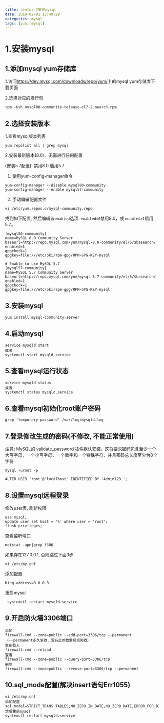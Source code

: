 ```yaml
---
title: centos-7安装mysql
date: 2019-02-01 13:49:29
categories: mysql
tags: [yum, mysql]
---
```




# 1.安装mysql

## 1.添加mysql yum存储库

1.访问<https://dev.mysql.com/downloads/repo/yum/>上的mysql yum存储库下载页面

2.选择对应的发行包

```shell
rpm -Uvh mysql80-community-release-el7-2.noarch.rpm
```

## 2.选择安装版本

1.查看mysql版本列表

```shell
yum repolist all | grep mysql
```

2.安装最新版本(8.0)，无需进行任何配置

(安装5.7配置): 禁用8.0,启用5.7

1) 使用yum-config-manager命令

```shell
yum-config-manager --disable mysql80-community
yum-config-manager --enable mysql57-community
```

2) 手动编辑配置文件

```shell
vi /etc/yum.repos.d/mysql-community.repo 
```

找到如下配置, 然后编辑该`enabled`选项. `enabled=0`禁用8.0，或 `enabled=1`启用5.7。

```shell
[mysql80-community]
name=MySQL 8.0 Community Server
baseurl=http://repo.mysql.com/yum/mysql-8.0-community/el/6/$basearch/
enabled=1
gpgcheck=1
gpgkey=file:///etc/pki/rpm-gpg/RPM-GPG-KEY-mysql

# Enable to use MySQL 5.7
[mysql57-community]
name=MySQL 5.7 Community Server
baseurl=http://repo.mysql.com/yum/mysql-5.7-community/el/6/$basearch/
enabled=1
gpgcheck=1
gpgkey=file:///etc/pki/rpm-gpg/RPM-GPG-KEY-mysql
```

## 3.安装mysql

```shell
yum install mysql-community-server
```

## 4.启动mysql

```shell
service mysqld start
或者
systemctl start mysqld.service
```

## 5.查看mysql运行状态

```shell
service mysqld status
或者
systemctl status mysqld.service
```

## 6.查看mysql初始化root账户密码

```shell
grep 'temporary password' /var/log/mysqld.log
```

## 7.登录修改生成的密码(不修改, 不能正常使用)

注意: MySQL的 [validate_password](https://dev.mysql.com/doc/refman/8.0/en/validate-password.html) 插件默认安装。这将要求密码包含至少一个大写字母，一个小写字母，一个数字和一个特殊字符，并且密码总长度至少为8个字符 

```shell
mysql -uroot -p

ALTER USER 'root'@'localhost' IDENTIFIED BY 'Admin123.';
```
## 8.设置mysql远程登录

修改user表, 刷新权限

```mysql
use mysql;
update user set host = '%' where user = 'root';
flush privileges;
```

查看监听端口

```shell
netstat -apn|grep 3306
```

如果存在127.0.0.1, 否则跳过下面3步

```shell
vi /etc/my.cnf
```

添加配置

```shell
bing-address=0.0.0.0
```

重启mysql

```shell
 systemctl restart mysqld.service
```

## 9.开启防火墙3306端口

```shell
添加
firewall-cmd --zone=public --add-port=3306/tcp --permanent
（--permanent永久生效，没有此参数重启后失效）
重新载入
firewall-cmd --reload
查看
firewall-cmd --zone=public --query-port=3306/tcp
删除
firewall-cmd --zone=public --remove-port=3306/tcp --permanent
```

## 10.sql_mode配置(解决insert语句Err1055)

```shell
vi /etc/my.cnf
添加配置
sql_model=STRICT_TRANS_TABLES,NO_ZERO_IN_DATE,NO_ZERO_DATE,ERROR_FOR_DIVISION_BY_ZERO,NO_AUTO_CREATE_USER,NO_ENGINE_SUBSTITUTION
然后重启mysql
systemctl restart mysqld.service
```

